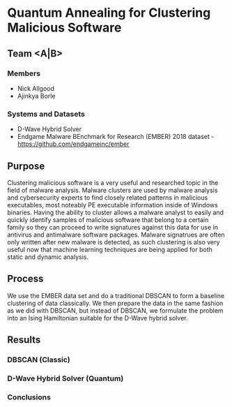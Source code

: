 # Quantum Annealing for Clustering Malicious Software

## Team <A|B>
### Members
* Nick Allgood
* Ajinkya Borle

### Systems and Datasets 

* D-Wave Hybrid Solver
* Endgame Malware BEnchmark for Research (EMBER) 2018 dataset - https://github.com/endgameinc/ember

## Purpose

Clustering malicious software is a very useful and researched topic in the field of malware analysis. Malware clusters are used by malware analysis and cybersecurity experts to find closely related patterns in malicious executables, most noteably PE executable information inside of Windows binaries. Having the ability to cluster allows a malware analyst to easily and quickly identify samples of malicious software that belong to a certain family so they can proceed to write signatures against this data for use in antivirus and antimalware software packages. Malware signatrues are often only written after new malware is detected, as such clustering is also very useful now that machine learning techniques are being applied for both static and dynamic analysis.

## Process

We use the EMBER data set and do a traditional DBSCAN to form a baseline clustering of data classically. We then prepare the data in the same fashion as we did with DBSCAN, but instead of DBSCAN, we formulate the problem into an Ising Hamiltonian suitable for the D-Wave hybrid solver. 

## Results

### DBSCAN (Classic)


### D-Wave Hybrid Solver (Quantum)


### Conclusions
